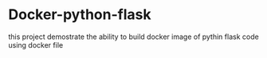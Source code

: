 # Docker-python-flask
this project demostrate the ability to build docker image of pythin flask code  using docker file 
